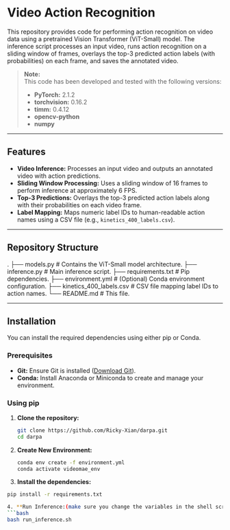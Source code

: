 # Video Action Recognition

This repository provides code for performing action recognition on video data using a pretrained Vision Transformer (ViT-Small) model. The inference script processes an input video, runs action recognition on a sliding window of frames, overlays the top-3 predicted action labels (with probabilities) on each frame, and saves the annotated video.

> **Note:**  
> This code has been developed and tested with the following versions:  
> - **PyTorch:** 2.1.2  
> - **torchvision:** 0.16.2  
> - **timm:** 0.4.12  
> - **opencv-python**  
> - **numpy**

---

## Features

- **Video Inference:** Processes an input video and outputs an annotated video with action predictions.
- **Sliding Window Processing:** Uses a sliding window of 16 frames to perform inference at approximately 6 FPS.
- **Top-3 Predictions:** Overlays the top-3 predicted action labels along with their probabilities on each video frame.
- **Label Mapping:** Maps numeric label IDs to human-readable action names using a CSV file (e.g., `kinetics_400_labels.csv`).

---

## Repository Structure
.
├── models.py                   # Contains the ViT-Small model architecture.
├── inference.py                # Main inference script.
├── requirements.txt            # Pip dependencies.
├── environment.yml             # (Optional) Conda environment configuration.
├── kinetics_400_labels.csv     # CSV file mapping label IDs to action names.
└── README.md                   # This file.

---

## Installation

You can install the required dependencies using either pip or Conda.

### Prerequisites

- **Git:** Ensure Git is installed ([Download Git](https://git-scm.com/)).
- **Conda:** Install Anaconda or Miniconda to create and manage your environment.

### Using pip

1. **Clone the repository:**
   ```bash
   git clone https://github.com/Ricky-Xian/darpa.git
   cd darpa

2. **Create New Environment:**
   ```bash
   conda env create -f environment.yml
   conda activate videomae_env

3.	**Install the dependencies:**
   ```bash
   pip install -r requirements.txt

4. **Run Inference:(make sure you change the variables in the shell script)**
   ```bash
   bash run_inference.sh


